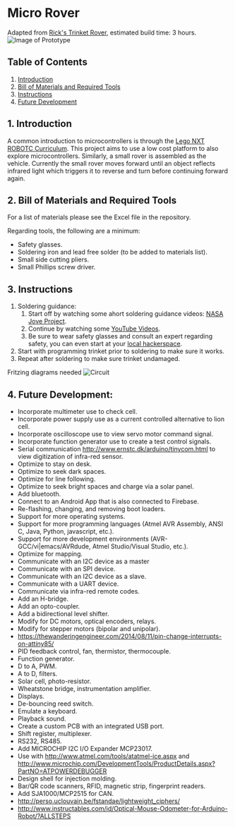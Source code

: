 # Micro Rover
Adapted from [Rick's Trinket Rover](https://github.com/rwinscot/TrinketRover), estimated build time: 3 hours.
![Image of Prototype](https://raw.githubusercontent.com/six0four/MicroRover/master/images/prototype.jpg)

## Table of Contents
1. [Introduction](https://github.com/six0four/MicroRover#1-introduction)
2. [Bill of Materials and Required Tools](https://github.com/six0four/MicroRover#2-bill-of-materials-and-required-tools)
3. [Instructions](https://github.com/six0four/MicroRover#3-instructions)
4. [Future Development](https://github.com/six0four/MicroRover#4-future-development)

## 1. Introduction
A common introduction to microcontrollers is through the [Lego NXT ROBOTC Curriculum](http://www.education.rec.ri.cmu.edu/previews/robot_c_products/teaching_rc_lego_v2_preview/home/ROBOTC_Curriculum_Outline.pdf). This project aims to use a low cost platform to also explore microcontrollers. Similarly, a small rover is assembled as the vehicle. Currently the small rover moves forward until an object reflects infrared light which triggers it to reverse and turn before continuing forward again.

## 2. Bill of Materials and Required Tools
For a list of materials please see the Excel file in the repository.

Regarding tools, the following are a minimum:
- Safety glasses.
- Soldering iron and lead free solder (to be added to materials list).
- Small side cutting pliers.
- Small Phillips screw driver.

## 3. Instructions
1. Soldering guidance:
	1. Start off by watching some ahort soldering guidance videos: [NASA Jove Project](https://radiojove.gsfc.nasa.gov/telescope/soldering.htm).
	2. Continue by watching some [YouTube Videos](https://www.youtube.com/watch?v=BLfXXRfRIzY&list=PLQ32vZrF5U2lFOJTtZDytBWBYVLNp4RYz).
	3. Be sure to wear safety glasses and consult an expert regarding safety, you can even start at your [local hackerspace](https://wiki.hackerspaces.org/List_of_Hackerspaces).
2. Start with programming trinket prior to soldering to make sure it works.
3. Repeat after soldering to make sure trinket undamaged.

Fritzing diagrams needed
![Circuit](raw.githubusercontent.com/six0four/MicroRover/master/images/circuit.jpg)

## 4. Future Development:
- Incorporate multimeter use to check cell.
- Incorporate power supply use as a current controlled alternative to lion cell.
- Incorporate oscilloscope use to view servo motor command signal.
- Incorporate function generator use to create a test control signals.
- Serial communication http://www.ernstc.dk/arduino/tinycom.html to view digitization of infra-red sensor.
- Optimize to stay on desk.
- Optimize to seek dark spaces.
- Optimize for line following.
- Optimize to seek bright spaces and charge via a solar panel.
- Add bluetooth.
- Connect to an Android App that is also connected to Firebase.
- Re-flashing, changing, and removing boot loaders.
- Support for more operating systems.
- Support for more programming languages (Atmel AVR Assembly, ANSI C, Java, Python, javascript, etc.).
- Support for more development environments (AVR-GCC/vi|emacs/AVRdude, Atmel Studio/Visual Studio, etc.).
- Optimize for mapping.
- Communicate with an I2C device as a master
- Communicate with an SPI device.
- Communicate with an I2C device as a slave.
- Communicate with a UART device.
- Communicate via infra-red remote codes.
- Add an H-bridge.
- Add an opto-coupler.
- Add a bidirectional level shifter.
- Modify for DC motors, optical encoders, relays.
- Modify for stepper motors (bipolar and unipolar).
- https://thewanderingengineer.com/2014/08/11/pin-change-interrupts-on-attiny85/
- PID feedback control, fan, thermistor, thermocouple.
- Function generator.
- D to A, PWM.
- A to D, filters.
- Solar cell, photo-resistor.
- Wheatstone bridge, instrumentation amplifier.
- Displays.
- De-bouncing reed switch.
- Emulate a keyboard.
- Playback sound.
- Create a custom PCB with an integrated USB port.
- Shift register, multiplexer.
- RS232, RS485.
- Add MICROCHIP I2C I/O Expander MCP23017.
- Use with http://www.atmel.com/tools/atatmel-ice.aspx and http://www.microchip.com/DevelopmentTools/ProductDetails.aspx?PartNO=ATPOWERDEBUGGER
- Design shell for injection molding.
- Bar/QR code scanners, RFID, magnetic strip, fingerprint readers.
- Add SJA1000/MCP2515 for CAN.
- http://perso.uclouvain.be/fstandae/lightweight_ciphers/
- http://www.instructables.com/id/Optical-Mouse-Odometer-for-Arduino-Robot/?ALLSTEPS
